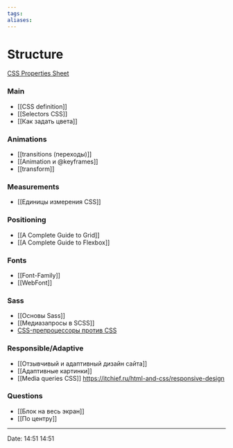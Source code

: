 ```yaml
---
tags: 
aliases: 
---
```


# Structure
[CSS Properties Sheet](https://docs.google.com/spreadsheets/d/1-pca7hev_jizbaKW1ns13kvHFQUz6R1rz7SyXg8dQAQ/edit#gid=0)
### Main
- [[CSS definition]]
- [[Selectors CSS]]
- [[Как задать цвета]]
### Animations
- [[transitions (переходы)]]
- [[Animation и @keyframes]]
- [[transform]]
### Measurements
- [[Единицы измерения CSS]]
### Positioning
 - [[A Complete Guide to Grid]]
 - [[A Complete Guide to Flexbox]]
### Fonts
- [[Font-Family]]
- [[WebFont]]

### Sass
- [[Основы Sass]]
- [[Медиазапросы в SCSS]]
- [CSS-препроцессоры против CSS](https://nicothin.pro/page/css-preprocessors)
### Responsible/Adaptive
- [[Отзывчивый и адаптивный дизайн сайта]]
- [[Адаптивные картинки]]
- [[Media queries CSS]]
https://itchief.ru/html-and-css/responsive-design

### Questions
- [[Блок на весь экран]]
- [[По центру]]
---
Date: 14:51 14:51
